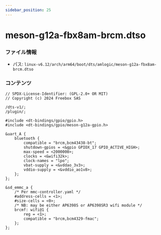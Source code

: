 ```yaml
---
sidebar_position: 25
---
```

# meson-g12a-fbx8am-brcm.dtso

### ファイル情報

- パス: `linux-v6.12/arch/arm64/boot/dts/amlogic/meson-g12a-fbx8am-brcm.dtso`

### コンテンツ

```dtso
// SPDX-License-Identifier: (GPL-2.0+ OR MIT)
// Copyright (c) 2024 Freebox SAS

/dts-v1/;
/plugin/;

#include <dt-bindings/gpio/gpio.h>
#include <dt-bindings/gpio/meson-g12a-gpio.h>

&uart_A {
	bluetooth {
		compatible = "brcm,bcm43438-bt";
		shutdown-gpios = <&gpio GPIOX_17 GPIO_ACTIVE_HIGH>;
		max-speed = <2000000>;
		clocks = <&wifi32k>;
		clock-names = "lpo";
		vbat-supply = <&vddao_3v3>;
		vddio-supply = <&vddio_ao1v8>;
	};
};

&sd_emmc_a {
	/* Per mmc-controller.yaml */
	#address-cells = <1>;
	#size-cells = <0>;
	/* NB: may be either AP6398S or AP6398SR3 wifi module */
	brcmf: wifi@1 {
		reg = <1>;
		compatible = "brcm,bcm4329-fmac";
	};
};

```
